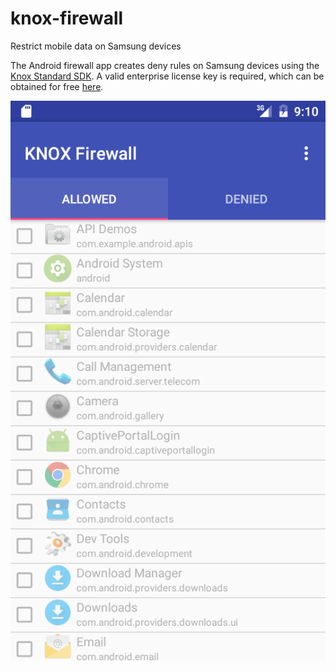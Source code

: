 # knox-firewall
Restrict mobile data on Samsung devices

The Android firewall app creates deny rules on Samsung devices using the [Knox Standard SDK](https://seap.samsung.com/sdk/knox-standard-android). A valid enterprise license key is required, which can be obtained for free [here](https://seap.samsung.com/license-keys).

![Screenshot](knox-firewall.png)
